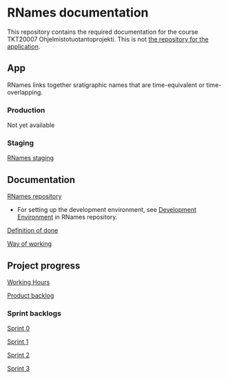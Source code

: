 # RNames documentation

This repository contains the required documentation for the course TKT20007 Ohjelmistotuotantoprojekti. This is not [the repository for the application](https://github.com/karilint/rnames).

## App

RNames links together sratigraphic names that are time-equivalent or time-overlapping.
 
### Production
Not yet available

### Staging
[RNames staging](https://rnames-staging.it.helsinki.fi/)
 
## Documentation

[RNames repository](https://github.com/karilint/rnames)
* For setting up the development environment, see [Development Environment](https://github.com/karilint/rnames/blob/master/docs/dev_environment.md) in RNames repository.

[Definition of done](/dod.md)

[Way of working](/workflow.md)

## Project progress

[Working Hours](https://helsinkifi-my.sharepoint.com/:x:/g/personal/jennaran_ad_helsinki_fi/EcVJ7Dm02aVKpF3roCsxHaIBAKeqliHxt38KJiVS1Ai0Xg?e=cpzcsM&action=embedview&wdbipreview=true&wdHideSheetTabs=true&Item=WorkingHours)

[Product backlog](https://helsinkifi-my.sharepoint.com/:x:/g/personal/jennaran_ad_helsinki_fi/EcVJ7Dm02aVKpF3roCsxHaIBAKeqliHxt38KJiVS1Ai0Xg?e=cpzcsM&action=embedview&wdbipreview=true&wdHideSheetTabs=true&Item=ProductBacklog)

### Sprint backlogs

[Sprint 0](https://helsinkifi-my.sharepoint.com/:x:/g/personal/jennaran_ad_helsinki_fi/EcVJ7Dm02aVKpF3roCsxHaIBAKeqliHxt38KJiVS1Ai0Xg?e=cpzcsM&action=view&activeCell=%27Sprint%200%27!A4)

[Sprint 1](https://helsinkifi-my.sharepoint.com/:x:/g/personal/jennaran_ad_helsinki_fi/EcVJ7Dm02aVKpF3roCsxHaIBAKeqliHxt38KJiVS1Ai0Xg?e=cpzcsM&action=view&activeCell=%27Sprint%201%27!A4)

[Sprint 2](https://helsinkifi-my.sharepoint.com/:x:/g/personal/jennaran_ad_helsinki_fi/EcVJ7Dm02aVKpF3roCsxHaIBAKeqliHxt38KJiVS1Ai0Xg?e=cpzcsM&action=view&activeCell=%27Sprint%202%27!A4)

[Sprint 3](https://helsinkifi-my.sharepoint.com/:x:/g/personal/jennaran_ad_helsinki_fi/EcVJ7Dm02aVKpF3roCsxHaIBAKeqliHxt38KJiVS1Ai0Xg?e=cpzcsM&action=view&activeCell=%27Sprint%203%27!A4)
